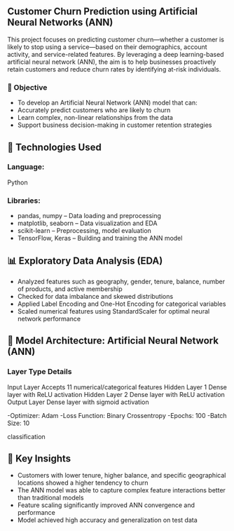 ## Customer Churn Prediction using Artificial Neural Networks (ANN)
This project focuses on predicting customer churn—whether a customer is likely to stop using a service—based on their demographics, account activity, and service-related features. By leveraging a deep learning-based artificial neural network (ANN), the aim is to help businesses proactively retain customers and reduce churn rates by identifying at-risk individuals.

### 🎯 Objective
- To develop an Artificial Neural Network (ANN) model that can:
- Accurately predict customers who are likely to churn
- Learn complex, non-linear relationships from the data
- Support business decision-making in customer retention strategies

## 🧰 Technologies Used
### Language:
Python

### Libraries:
- pandas, numpy – Data loading and preprocessing
- matplotlib, seaborn – Data visualization and EDA
- scikit-learn – Preprocessing, model evaluation
- TensorFlow, Keras – Building and training the ANN model

## 📊 Exploratory Data Analysis (EDA)
- Analyzed features such as geography, gender, tenure, balance, number of products, and active membership
- Checked for data imbalance and skewed distributions
- Applied Label Encoding and One-Hot Encoding for categorical variables
- Scaled numerical features using StandardScaler for optimal neural network performance

## 🧠 Model Architecture: Artificial Neural Network (ANN)
### Layer Type	           Details
 Input Layer	     Accepts 11 numerical/categorical features
 Hidden Layer 1	   Dense layer with ReLU activation
 Hidden Layer 2	   Dense layer with ReLU activation
 Output Layer	     Dense layer with sigmoid activation

-Optimizer: Adam
-Loss Function: Binary Crossentropy
-Epochs: 100
-Batch Size: 10

classification

## 🔑 Key Insights
- Customers with lower tenure, higher balance, and specific geographical locations showed a higher tendency to churn
- The ANN model was able to capture complex feature interactions better than traditional models
- Feature scaling significantly improved ANN convergence and performance
- Model achieved high accuracy and generalization on test data

  
